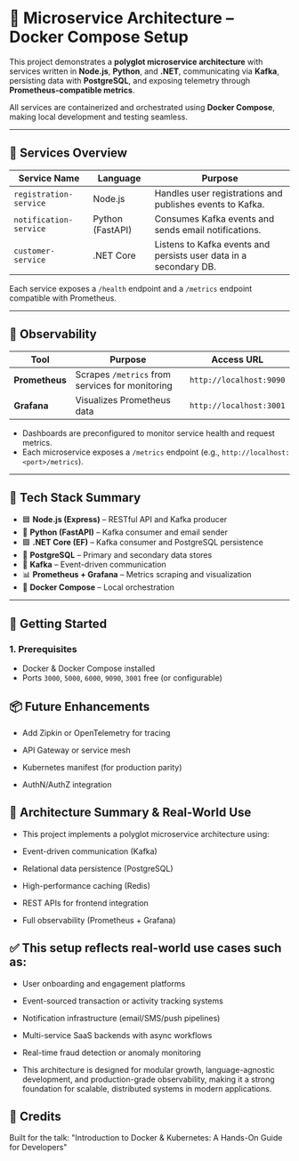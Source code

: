 # 🧭 Microservice Architecture – Docker Compose Setup

This project demonstrates a **polyglot microservice architecture** with services written in **Node.js**, **Python**, and **.NET**, communicating via **Kafka**, persisting data with **PostgreSQL**, and exposing telemetry through **Prometheus-compatible metrics**.

All services are containerized and orchestrated using **Docker Compose**, making local development and testing seamless.

---

## 🧱 Services Overview

| Service Name        | Language    | Purpose                                        |
|---------------------|-------------|------------------------------------------------|
| `registration-service` | Node.js     | Handles user registrations and publishes events to Kafka. |
| `notification-service` | Python (FastAPI) | Consumes Kafka events and sends email notifications. |
| `customer-service`     | .NET Core  | Listens to Kafka events and persists user data in a secondary DB. |

Each service exposes a `/health` endpoint and a `/metrics` endpoint compatible with Prometheus.

---

## 🔭 Observability

| Tool       | Purpose                                | Access URL             |
|------------|----------------------------------------|------------------------|
| **Prometheus** | Scrapes `/metrics` from services for monitoring | `http://localhost:9090` |
| **Grafana**    | Visualizes Prometheus data          | `http://localhost:3001` |

- Dashboards are preconfigured to monitor service health and request metrics.
- Each microservice exposes a `/metrics` endpoint (e.g., `http://localhost:<port>/metrics`).

---

## 🧪 Tech Stack Summary

- 🟦 **Node.js (Express)** – RESTful API and Kafka producer
- 🐍 **Python (FastAPI)** – Kafka consumer and email sender
- 🟪 **.NET Core (EF)** – Kafka consumer and PostgreSQL persistence
- 🐘 **PostgreSQL** – Primary and secondary data stores
- 🧵 **Kafka** – Event-driven communication
- 📊 **Prometheus + Grafana** – Metrics scraping and visualization
- 🐳 **Docker Compose** – Local orchestration

---

## 🚀 Getting Started

### 1. Prerequisites
- Docker & Docker Compose installed
- Ports `3000`, `5000`, `6000`, `9090`, `3001` free (or configurable)

## 📦 Future Enhancements
- Add Zipkin or OpenTelemetry for tracing

- API Gateway or service mesh

- Kubernetes manifest (for production parity)

- AuthN/AuthZ integration

## 🧩 Architecture Summary & Real-World Use
- This project implements a polyglot microservice architecture using:

- Event-driven communication (Kafka)

- Relational data persistence (PostgreSQL)

- High-performance caching (Redis)

- REST APIs for frontend integration

- Full observability (Prometheus + Grafana)

## ✅ This setup reflects real-world use cases such as:
- User onboarding and engagement platforms

- Event-sourced transaction or activity tracking systems

- Notification infrastructure (email/SMS/push pipelines)

- Multi-service SaaS backends with async workflows

- Real-time fraud detection or anomaly monitoring

- This architecture is designed for modular growth, language-agnostic development, and production-grade observability, making it a strong foundation for scalable, distributed systems in modern applications.

## 🙌 Credits
Built for the talk:
"Introduction to Docker & Kubernetes: A Hands-On Guide for Developers"

